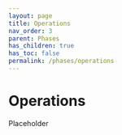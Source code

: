 ```yaml
---
layout: page
title: Operations
nav_order: 3
parent: Phases
has_children: true
has_toc: false
permalink: /phases/operations
---
```


# Operations

Placeholder